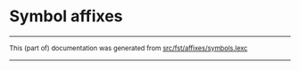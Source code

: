 
# Symbol affixes

* * *

<small>This (part of) documentation was generated from [src/fst/affixes/symbols.lexc](https://github.com/giellalt/lang-tha/blob/main/src/fst/affixes/symbols.lexc)</small>

---


